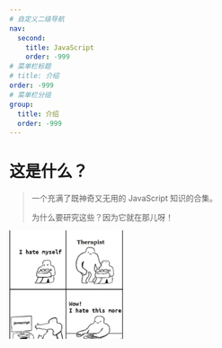 ```yaml
---
# 自定义二级导航
nav:
  second:
    title: JavaScript
    order: -999
# 菜单栏标题
# title: 介绍
order: -999
# 菜单栏分组
group:
  title: 介绍
  order: -999
---
```


# 这是什么？

> 一个充满了既神奇又无用的 JavaScript 知识的合集。
>
> 为什么要研究这些？因为它就在那儿呀！

<img src="https://raw.githubusercontent.com/chuenwei0129/my-picgo-repo/master/me/F2Gacz4WkAAQZuh.jpeg" width="40%" alt="javascript"/>

